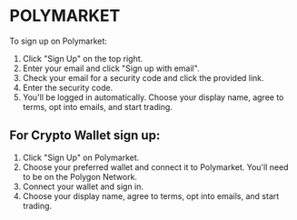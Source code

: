 # POLYMARKET

To sign up on Polymarket:

1. Click "Sign Up" on the top right.
2. Enter your email and click "Sign up with email".
3. Check your email for a security code and click the provided link.
4. Enter the security code.
5. You'll be logged in automatically. Choose your display name, agree to terms, opt into emails, and start trading.  

## For Crypto Wallet sign up:

1. Click "Sign Up" on Polymarket.
2. Choose your preferred wallet and connect it to Polymarket. You'll need to be on the Polygon Network.
3. Connect your wallet and sign in.
4. Choose your display name, agree to terms, opt into emails, and start trading.
